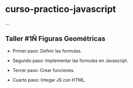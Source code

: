 # curso-practico-javascript

...

## Taller #1Ñ Figuras Geométricas

- Primer paso: Definir las formulas.

- Segundo paso: Implementar las formulas en Javascript.

- Tercer paso: Crear funciones.

- Cuarto paso: Integar JS con HTML.
